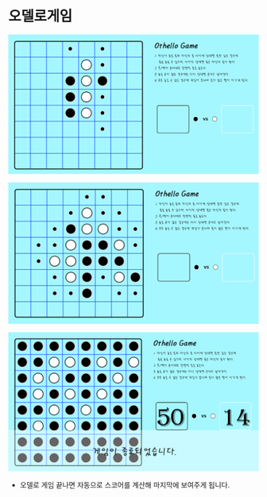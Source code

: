 # 오델로게임


![game](https://github.com/JungChaeMoon/room_escape/blob/master/othello/images/first.png)

![game](https://github.com/JungChaeMoon/room_escape/blob/master/othello/images/second.png)

![game](https://github.com/JungChaeMoon/room_escape/blob/master/othello/images/third.png)

- 오델로 게임 끝나면 자동으로 스코어를 계산해 마지막에 보여주게 됩니다.